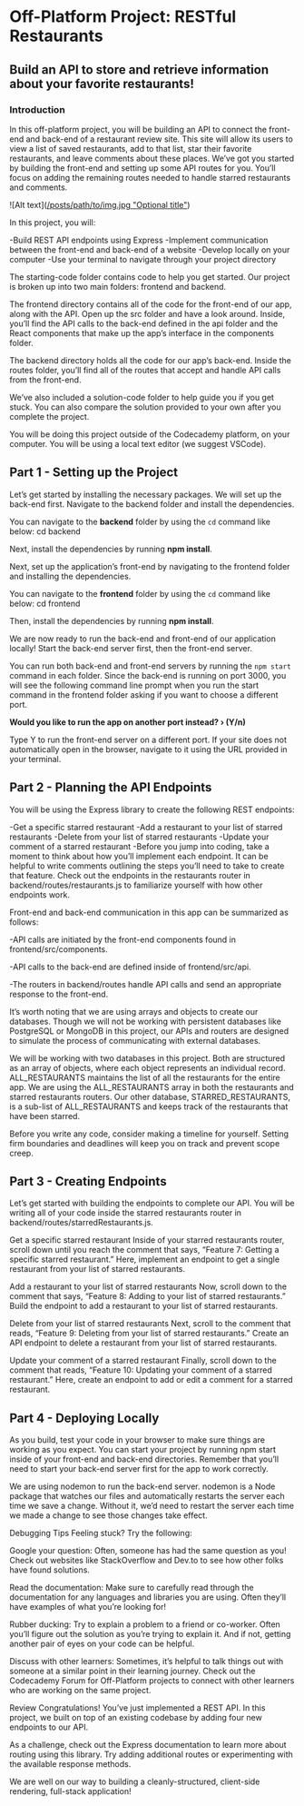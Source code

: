 # **Off-Platform Project: RESTful Restaurants**
## **Build an API to store and retrieve information about your favorite restaurants!**

### **Introduction**
In this off-platform project, you will be building an API to connect the front-end and back-end of a restaurant review site. This site will allow its users to view a list of saved restaurants, add to that list, star their favorite restaurants, and leave comments about these places. We’ve got you started by building the front-end and setting up some API routes for you. You’ll focus on adding the remaining routes needed to handle starred restaurants and comments.

![Alt text]([/posts/path/to/img.jpg "Optional title"](https://static-assets.codecademy.com/Courses/Connecting-FE-to-BE/restful-restaurants.gif))

In this project, you will:

-Build REST API endpoints using Express
-Implement communication between the front-end and back-end of a website
-Develop locally on your computer
-Use your terminal to navigate through your project directory

The starting-code folder contains code to help you get started. Our project is broken up into two main folders: frontend and backend.

The frontend directory contains all of the code for the front-end of our app, along with the API. Open up the src folder and have a look around. Inside, you’ll find the API calls to the back-end defined in the api folder and the React components that make up the app’s interface in the components folder.

The backend directory holds all the code for our app’s back-end. Inside the routes folder, you’ll find all of the routes that accept and handle API calls from the front-end.

We’ve also included a solution-code folder to help guide you if you get stuck. You can also compare the solution provided to your own after you complete the project.

You will be doing this project outside of the Codecademy platform, on your computer. You will be using a local text editor (we suggest VSCode).

## **Part 1 - Setting up the Project**
Let’s get started by installing the necessary packages. We will set up the back-end first. Navigate to the backend folder and install the dependencies.

You can navigate to the **backend** folder by using the `cd` command like below:
cd backend

Next, install the dependencies by running **npm install**.


Next, set up the application’s front-end by navigating to the frontend folder and installing the dependencies.

You can navigate to the **frontend** folder by using the `cd` command like below:
cd frontend

Then, install the dependencies by running **npm install**.


We are now ready to run the back-end and front-end of our application locally! Start the back-end server first, then the front-end server.

You can run both back-end and front-end servers by running the `npm start` command in each folder.
Since the back-end is running on port 3000, you will see the following command line prompt when you run the start command in the frontend folder asking if you want to choose a different port.

**Would you like to run the app on another port instead? › (Y/n)**

Type Y to run the front-end server on a different port. If your site does not automatically open in the browser, navigate to it using the URL provided in your terminal.


## **Part 2 - Planning the API Endpoints**
You will be using the Express library to create the following REST endpoints:

-Get a specific starred restaurant
-Add a restaurant to your list of starred restaurants
-Delete from your list of starred restaurants
-Update your comment of a starred restaurant
-Before you jump into coding, take a moment to think about how you’ll implement each endpoint. It can be helpful to write comments outlining the steps you’ll need to take to create that feature. Check out the endpoints in the restaurants router in backend/routes/restaurants.js to familiarize yourself with how other endpoints work.

Front-end and back-end communication in this app can be summarized as follows:

-API calls are initiated by the front-end components found in frontend/src/components.

-API calls to the back-end are defined inside of frontend/src/api.

-The routers in backend/routes handle API calls and send an appropriate response to the front-end.

It’s worth noting that we are using arrays and objects to create our databases. Though we will not be working with persistent databases like PostgreSQL or MongoDB in this project, our APIs and routers are designed to simulate the process of communicating with external databases.

We will be working with two databases in this project. Both are structured as an array of objects, where each object represents an individual record. ALL_RESTAURANTS maintains the list of all the restaurants for the entire app. We are using the ALL_RESTAURANTS array in both the restaurants and starred restaurants routers. Our other database, STARRED_RESTAURANTS, is a sub-list of ALL_RESTAURANTS and keeps track of the restaurants that have been starred.

Before you write any code, consider making a timeline for yourself. Setting firm boundaries and deadlines will keep you on track and prevent scope creep.

## **Part 3 - Creating Endpoints**
Let’s get started with building the endpoints to complete our API. You will be writing all of your code inside the starred restaurants router in backend/routes/starredRestaurants.js.

Get a specific starred restaurant
Inside of your starred restaurants router, scroll down until you reach the comment that says, “Feature 7: Getting a specific starred restaurant.” Here, implement an endpoint to get a single restaurant from your list of starred restaurants.


Add a restaurant to your list of starred restaurants
Now, scroll down to the comment that says, “Feature 8: Adding to your list of starred restaurants.” Build the endpoint to add a restaurant to your list of starred restaurants.


Delete from your list of starred restaurants
Next, scroll to the comment that reads, “Feature 9: Deleting from your list of starred restaurants.” Create an API endpoint to delete a restaurant from your list of starred restaurants.


Update your comment of a starred restaurant
Finally, scroll down to the comment that reads, “Feature 10: Updating your comment of a starred restaurant.” Here, create an endpoint to add or edit a comment for a starred restaurant.


## **Part 4 - Deploying Locally**
As you build, test your code in your browser to make sure things are working as you expect. You can start your project by running npm start inside of your front-end and back-end directories. Remember that you’ll need to start your back-end server first for the app to work correctly.

We are using nodemon to run the back-end server. nodemon is a Node package that watches our files and automatically restarts the server each time we save a change. Without it, we’d need to restart the server each time we made a change to see those changes take effect.

Debugging Tips
Feeling stuck? Try the following:

Google your question: Often, someone has had the same question as you! Check out websites like StackOverflow and Dev.to to see how other folks have found solutions.

Read the documentation: Make sure to carefully read through the documentation for any languages and libraries you are using. Often they’ll have examples of what you’re looking for!

Rubber ducking: Try to explain a problem to a friend or co-worker. Often you’ll figure out the solution as you’re trying to explain it. And if not, getting another pair of eyes on your code can be helpful.

Discuss with other learners: Sometimes, it’s helpful to talk things out with someone at a similar point in their learning journey. Check out the Codecademy Forum for Off-Platform projects to connect with other learners who are working on the same project.

Review
Congratulations! You’ve just implemented a REST API. In this project, we built on top of an existing codebase by adding four new endpoints to our API.

As a challenge, check out the Express documentation to learn more about routing using this library. Try adding additional routes or experimenting with the available response methods.

We are well on our way to building a cleanly-structured, client-side rendering, full-stack application!
